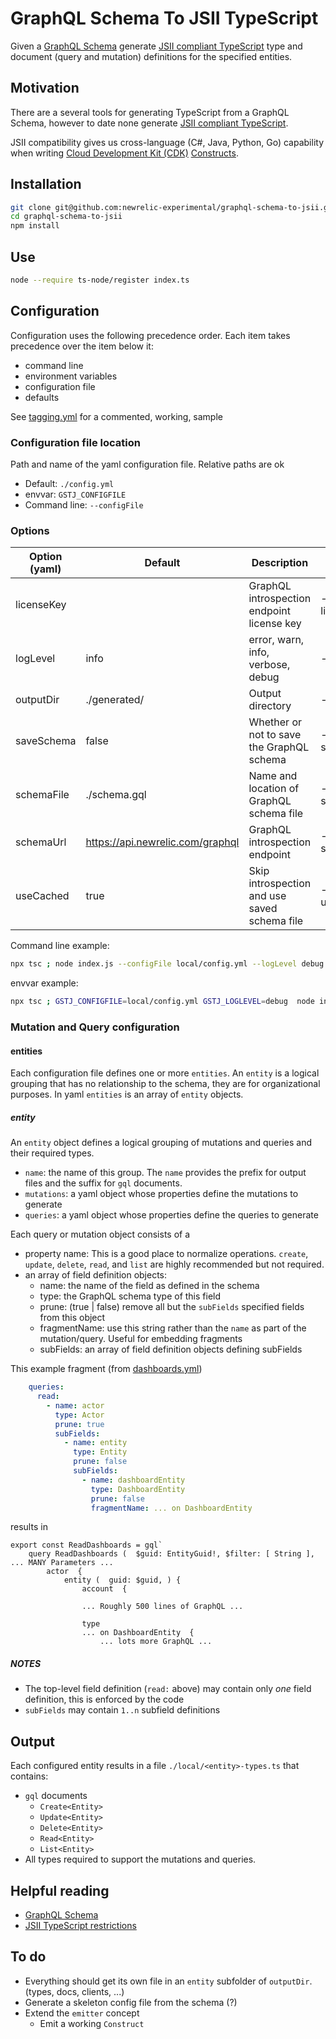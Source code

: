 # GraphQL Schema To JSII TypeScript

Given a [GraphQL Schema](https://graphql.org/learn/schema/) generate  [JSII compliant TypeScript](https://aws.github.io/jsii/user-guides/lib-author/typescript-restrictions/) type and document (query and mutation) definitions for the
specified entities.

## Motivation

There are a several tools for generating TypeScript from a GraphQL Schema, however to date none generate [JSII compliant TypeScript](https://aws.github.io/jsii/user-guides/lib-author/typescript-restrictions/).

JSII compatibility gives us cross-language (C#, Java, Python, Go) capability when writing [Cloud Development Kit (CDK)](https://aws.amazon.com/cdk/) [Constructs](https://constructs.dev/).

## Installation

```bash
git clone git@github.com:newrelic-experimental/graphql-schema-to-jsii.git
cd graphql-schema-to-jsii
npm install
```

## Use

```bash
node --require ts-node/register index.ts 
```

## Configuration

Configuration uses the following precedence order. Each item takes precedence over the item below it:

- command line
- environment variables
- configuration file
- defaults

See [tagging.yml](./config-samples/tagging.yml) for a commented, working, sample

### Configuration file location

Path and name of the yaml configuration file. Relative paths are ok

- Default: `./config.yml`
- envvar: `GSTJ_CONFIGFILE`
- Command line: `--configFile`

### Options

| Option (yaml) | Default                          | Description                                  | Command line | envvar          |
|---------------|----------------------------------|----------------------------------------------|--------------|-----------------|
| licenseKey    |                                  | GraphQL introspection endpoint license key   | --licenseKey | GSTJ_LICENSEKEY |
| logLevel      | info                             | error, warn, info, verbose, debug            | --logLevel   | GSTJ_LOGLEVEL   |
| outputDir     | ./generated/                     | Output directory                             | --outputDir  | GSTJ_OUTPUTDIR  |
| saveSchema    | false                            | Whether or not to save the GraphQL schema    | --saveSchema | GSTJ_SAVESCHEMA |
| schemaFile    | ./schema.gql                     | Name and location of GraphQL schema file     | --schemaFile | GSTJ_SCHEMAFILE |
| schemaUrl     | https://api.newrelic.com/graphql | GraphQL introspection endpoint               | --schemaUrl  | GSTJ_SCHEMAURL  |
| useCached     | true                             | Skip introspection and use saved schema file | --useCached  | GSTJ_USECACHED  |

Command line example:

```bash
npx tsc ; node index.js --configFile local/config.yml --logLevel debug
```

envvar example:

```bash
npx tsc ; GSTJ_CONFIGFILE=local/config.yml GSTJ_LOGLEVEL=debug  node index.js 
```

### Mutation and Query configuration

#### entities

Each configuration file defines one or more `entities`. An `entity` is a logical grouping that has no relationship to the schema, they are for organizational purposes. In yaml `entities` is an array of `entity` objects.

##### entity

An `entity` object defines a logical grouping of mutations and queries and their required types.

- `name`: the name of this group. The `name` provides the prefix for output files and the suffix for `gql` documents.
- `mutations`: a yaml object whose properties define the mutations to generate
- `queries`: a yaml object whose properties define the queries to generate

Each query or mutation object consists of a

- property name:  This is a good place to normalize operations. `create`, `update`, `delete`, `read`, and `list` are highly recommended but not required.
- an array of field definition objects:
    - name: the name of the field as defined in the schema
    - type: the GraphQL schema type of this field
    - prune: (true | false) remove all but the `subFields` specified fields from this object
    - fragmentName: use this string rather than the `name` as part of the mutation/query. Useful for embedding fragments
    - subFields: an array of field definition objects defining subFields

This example fragment (from [dashboards.yml](./config-samples/dashboards.yml))

```yaml
    queries:
      read:
        - name: actor
          type: Actor
          prune: true
          subFields:
            - name: entity
              type: Entity
              prune: false
              subFields:
                - name: dashboardEntity
                  type: DashboardEntity
                  prune: false
                  fragmentName: ... on DashboardEntity
```

results in

```
export const ReadDashboards = gql`
    query ReadDashboards (  $guid: EntityGuid!, $filter: [ String ], ... MANY Parameters ...
        actor  {
            entity (  guid: $guid, ) {
                account  {

                ... Roughly 500 lines of GraphQL ...

                type
                ... on DashboardEntity  {
                    ... lots more GraphQL ...
```

##### NOTES

- The top-level field definition (`read:` above) may contain only _one_ field definition, this is enforced by the code
- `subFields` may contain `1..n` subfield definitions

## Output

Each configured entity results in a file `./local/<entity>-types.ts` that contains:

- `gql` documents
    - `Create<Entity>`
    - `Update<Entity>`
    - `Delete<Entity>`
    - `Read<Entity>`
    - `List<Entity>`
- All types required to support the mutations and queries.

## Helpful reading

- [GraphQL Schema](https://graphql.org/learn/schema/)
- [JSII TypeScript restrictions](https://aws.github.io/jsii/user-guides/lib-author/typescript-restrictions/)

## To do

- Everything should get its own file in an `entity` subfolder of `outputDir`. (types, docs, clients, ...)
- Generate a skeleton config file from the schema (?)
- Extend the `emitter` concept
    - Emit a working `Construct`